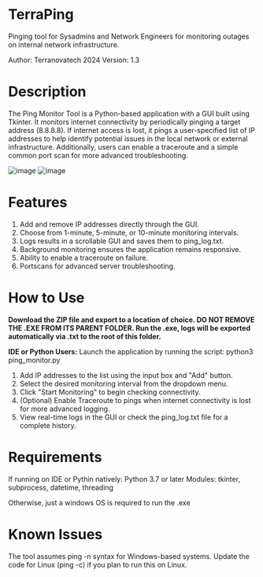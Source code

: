 # TerraPing
Pinging tool for Sysadmins and Network Engineers for monitoring outages on internal network infrastructure.

Author: Terranovatech 2024
Version: 1.3

# Description
The Ping Monitor Tool is a Python-based application with a GUI built using Tkinter. It monitors internet connectivity by periodically pinging a target address (8.8.8.8). If internet access is lost, it pings a user-specified list of IP addresses to help identify potential issues in the local network or external infrastructure. Additionally, users can enable a traceroute and a simple common port scan for more advanced troubleshooting.

![image](https://github.com/user-attachments/assets/8deabf38-14a1-47d5-8677-a0f9ef611ca7)
![image](https://github.com/user-attachments/assets/d12796f6-a04f-473c-a81b-5a7ba4fd9599)

# Features
1. Add and remove IP addresses directly through the GUI.
2. Choose from 1-minute, 5-minute, or 10-minute monitoring intervals.
3. Logs results in a scrollable GUI and saves them to ping_log.txt.
4. Background monitoring ensures the application remains responsive.
5. Ability to enable a traceroute on failure.
6. Portscans for advanced server troubleshooting.

# How to Use
**Download the ZIP file and export to a location of choice. DO NOT REMOVE THE .EXE FROM ITS PARENT FOLDER. Run the .exe, logs will be exported automatically via .txt to the root of this folder.**

**IDE or Python Users:**
Launch the application by running the script:
python3 ping_monitor.py

1. Add IP addresses to the list using the input box and "Add" button.
2. Select the desired monitoring interval from the dropdown menu.
3. Click "Start Monitoring" to begin checking connectivity.
4. (Optional) Enable Traceroute to pings when internet connectivity is lost for more advanced logging.
5. View real-time logs in the GUI or check the ping_log.txt file for a complete history.

# Requirements
If running on IDE or Pythin natively:
Python 3.7 or later
Modules: tkinter, subprocess, datetime, threading

Otherwise, just a windows OS is required to run the .exe

# Known Issues
The tool assumes ping -n syntax for Windows-based systems. Update the code for Linux (ping -c) if you plan to run this on Linux.
